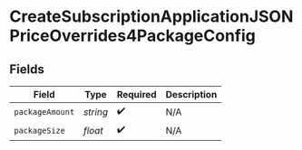 # CreateSubscriptionApplicationJSONPriceOverrides4PackageConfig


## Fields

| Field              | Type               | Required           | Description        |
| ------------------ | ------------------ | ------------------ | ------------------ |
| `packageAmount`    | *string*           | :heavy_check_mark: | N/A                |
| `packageSize`      | *float*            | :heavy_check_mark: | N/A                |